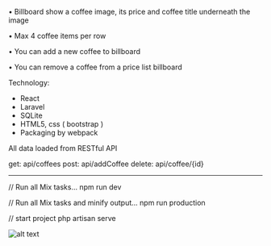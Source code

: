 
•      Billboard show a coffee image, its price and coffee title underneath the image

•      Max 4 coffee items per row

•      You can add a new coffee to billboard

•      You can remove a coffee from a price list billboard 

Technology:
- React
- Laravel
- SQLite
- HTML5, css ( bootstrap )
- Packaging by webpack

All data loaded from RESTful API 

get: api/coffees
post: api/addCoffee
delete: api/coffee/{id}




***
// Run all Mix tasks...
npm run dev

// Run all Mix tasks and minify output...
npm run production

// start project 
php artisan serve


![alt text](http://url/to/img.png)
